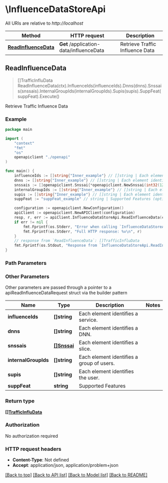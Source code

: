 # \InfluenceDataStoreApi

All URIs are relative to *http://localhost*

Method | HTTP request | Description
------------- | ------------- | -------------
[**ReadInfluenceData**](InfluenceDataStoreApi.md#ReadInfluenceData) | **Get** /application-data/influenceData | Retrieve Traffic Influence Data



## ReadInfluenceData

> []TrafficInfluData ReadInfluenceData(ctx).InfluenceIds(influenceIds).Dnns(dnns).Snssais(snssais).InternalGroupIds(internalGroupIds).Supis(supis).SuppFeat(suppFeat).Execute()

Retrieve Traffic Influence Data

### Example

```go
package main

import (
    "context"
    "fmt"
    "os"
    openapiclient "./openapi"
)

func main() {
    influenceIds := []string{"Inner_example"} // []string | Each element identifies a service. (optional)
    dnns := []string{"Inner_example"} // []string | Each element identifies a DNN. (optional)
    snssais := []openapiclient.Snssai{*openapiclient.NewSnssai(int32(123))} // []Snssai | Each element identifies a slice. (optional)
    internalGroupIds := []string{"Inner_example"} // []string | Each element identifies a group of users. (optional)
    supis := []string{"Inner_example"} // []string | Each element identifies the user. (optional)
    suppFeat := "suppFeat_example" // string | Supported Features (optional)

    configuration := openapiclient.NewConfiguration()
    apiClient := openapiclient.NewAPIClient(configuration)
    resp, r, err := apiClient.InfluenceDataStoreApi.ReadInfluenceData(context.Background()).InfluenceIds(influenceIds).Dnns(dnns).Snssais(snssais).InternalGroupIds(internalGroupIds).Supis(supis).SuppFeat(suppFeat).Execute()
    if err != nil {
        fmt.Fprintf(os.Stderr, "Error when calling `InfluenceDataStoreApi.ReadInfluenceData``: %v\n", err)
        fmt.Fprintf(os.Stderr, "Full HTTP response: %v\n", r)
    }
    // response from `ReadInfluenceData`: []TrafficInfluData
    fmt.Fprintf(os.Stdout, "Response from `InfluenceDataStoreApi.ReadInfluenceData`: %v\n", resp)
}
```

### Path Parameters



### Other Parameters

Other parameters are passed through a pointer to a apiReadInfluenceDataRequest struct via the builder pattern


Name | Type | Description  | Notes
------------- | ------------- | ------------- | -------------
 **influenceIds** | **[]string** | Each element identifies a service. | 
 **dnns** | **[]string** | Each element identifies a DNN. | 
 **snssais** | [**[]Snssai**](Snssai.md) | Each element identifies a slice. | 
 **internalGroupIds** | **[]string** | Each element identifies a group of users. | 
 **supis** | **[]string** | Each element identifies the user. | 
 **suppFeat** | **string** | Supported Features | 

### Return type

[**[]TrafficInfluData**](TrafficInfluData.md)

### Authorization

No authorization required

### HTTP request headers

- **Content-Type**: Not defined
- **Accept**: application/json, application/problem+json

[[Back to top]](#) [[Back to API list]](../README.md#documentation-for-api-endpoints)
[[Back to Model list]](../README.md#documentation-for-models)
[[Back to README]](../README.md)

